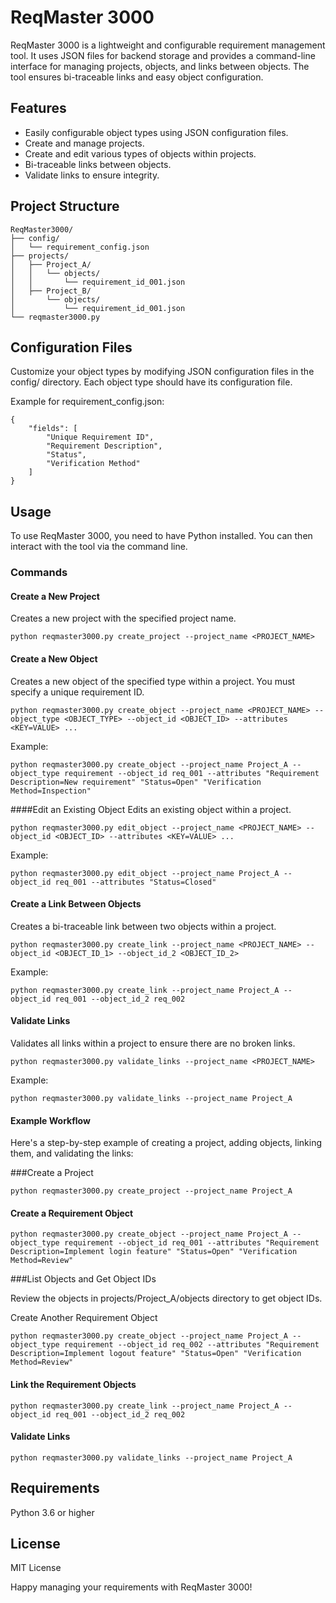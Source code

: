 # ReqMaster 3000

ReqMaster 3000 is a lightweight and configurable requirement management tool. It uses JSON files for backend storage and provides a command-line interface for managing projects, objects, and links between objects. The tool ensures bi-traceable links and easy object configuration.

## Features

- Easily configurable object types using JSON configuration files.
- Create and manage projects.
- Create and edit various types of objects within projects.
- Bi-traceable links between objects.
- Validate links to ensure integrity.

## Project Structure

```plaintext
ReqMaster3000/
├── config/
│   └── requirement_config.json
├── projects/
│   ├── Project_A/
│   │   └── objects/
│   │       └── requirement_id_001.json
│   ├── Project_B/
│       └── objects/
│           └── requirement_id_001.json 
└── reqmaster3000.py
```

## Configuration Files
Customize your object types by modifying JSON configuration files in the config/ directory. Each object type should have its configuration file.

Example for requirement_config.json:
```
{
    "fields": [
        "Unique Requirement ID",
        "Requirement Description",
        "Status",
        "Verification Method"
    ]
}
```

## Usage
To use ReqMaster 3000, you need to have Python installed. You can then interact with the tool via the command line.

### Commands
#### Create a New Project
Creates a new project with the specified project name.
```
python reqmaster3000.py create_project --project_name <PROJECT_NAME>
```
#### Create a New Object
Creates a new object of the specified type within a project. You must specify a unique requirement ID.
```
python reqmaster3000.py create_object --project_name <PROJECT_NAME> --object_type <OBJECT_TYPE> --object_id <OBJECT_ID> --attributes <KEY=VALUE> ...
```
Example:

```
python reqmaster3000.py create_object --project_name Project_A --object_type requirement --object_id req_001 --attributes "Requirement Description=New requirement" "Status=Open" "Verification Method=Inspection"
```
####Edit an Existing Object
Edits an existing object within a project.

```
python reqmaster3000.py edit_object --project_name <PROJECT_NAME> --object_id <OBJECT_ID> --attributes <KEY=VALUE> ...
```
Example:

```
python reqmaster3000.py edit_object --project_name Project_A --object_id req_001 --attributes "Status=Closed"
```
#### Create a Link Between Objects
Creates a bi-traceable link between two objects within a project.

```
python reqmaster3000.py create_link --project_name <PROJECT_NAME> --object_id <OBJECT_ID_1> --object_id_2 <OBJECT_ID_2>
```
Example:

```
python reqmaster3000.py create_link --project_name Project_A --object_id req_001 --object_id_2 req_002
```
#### Validate Links
Validates all links within a project to ensure there are no broken links.

```
python reqmaster3000.py validate_links --project_name <PROJECT_NAME>
```
Example:

```
python reqmaster3000.py validate_links --project_name Project_A
```
#### Example Workflow
Here's a step-by-step example of creating a project, adding objects, linking them, and validating the links:

###Create a Project

```
python reqmaster3000.py create_project --project_name Project_A
```
#### Create a Requirement Object
```
python reqmaster3000.py create_object --project_name Project_A --object_type requirement --object_id req_001 --attributes "Requirement Description=Implement login feature" "Status=Open" "Verification Method=Review"
```
###List Objects and Get Object IDs

Review the objects in projects/Project_A/objects directory to get object IDs.

Create Another Requirement Object

```
python reqmaster3000.py create_object --project_name Project_A --object_type requirement --object_id req_002 --attributes "Requirement Description=Implement logout feature" "Status=Open" "Verification Method=Review"
```
#### Link the Requirement Objects
```
python reqmaster3000.py create_link --project_name Project_A --object_id req_001 --object_id_2 req_002
```
#### Validate Links

```
python reqmaster3000.py validate_links --project_name Project_A
```
## Requirements
Python 3.6 or higher
## License
MIT License

Happy managing your requirements with ReqMaster 3000!

